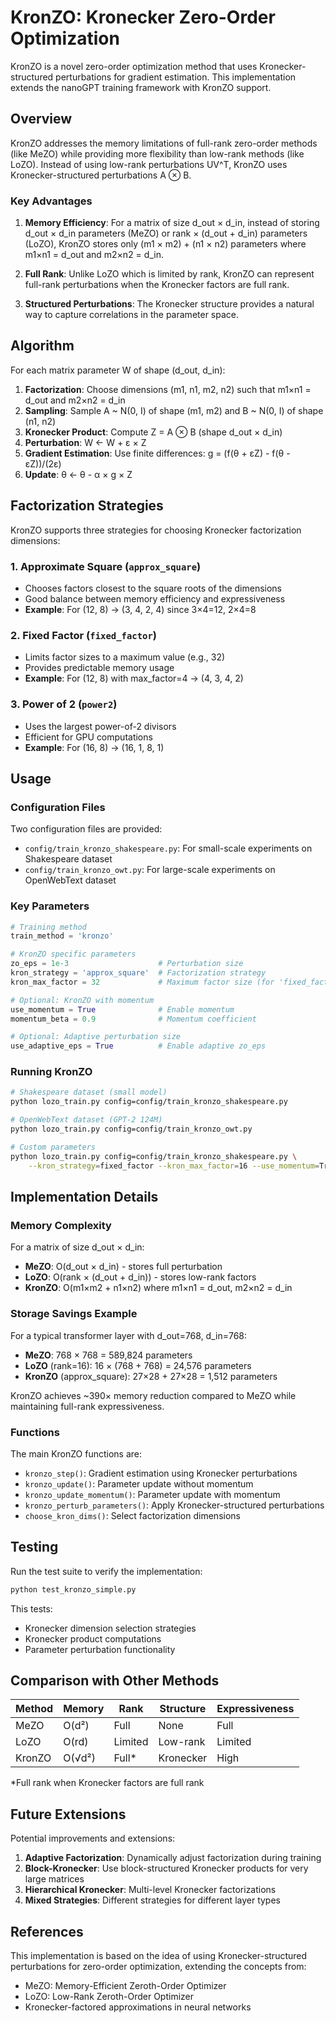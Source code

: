 # KronZO: Kronecker Zero-Order Optimization

KronZO is a novel zero-order optimization method that uses Kronecker-structured perturbations for gradient estimation. This implementation extends the nanoGPT training framework with KronZO support.

## Overview

KronZO addresses the memory limitations of full-rank zero-order methods (like MeZO) while providing more flexibility than low-rank methods (like LoZO). Instead of using low-rank perturbations UV^T, KronZO uses Kronecker-structured perturbations A ⊗ B.

### Key Advantages

1. **Memory Efficiency**: For a matrix of size d_out × d_in, instead of storing d_out × d_in parameters (MeZO) or rank × (d_out + d_in) parameters (LoZO), KronZO stores only (m1 × m2) + (n1 × n2) parameters where m1×n1 = d_out and m2×n2 = d_in.

2. **Full Rank**: Unlike LoZO which is limited by rank, KronZO can represent full-rank perturbations when the Kronecker factors are full rank.

3. **Structured Perturbations**: The Kronecker structure provides a natural way to capture correlations in the parameter space.

## Algorithm

For each matrix parameter W of shape (d_out, d_in):

1. **Factorization**: Choose dimensions (m1, n1, m2, n2) such that m1×n1 = d_out and m2×n2 = d_in
2. **Sampling**: Sample A ~ N(0, I) of shape (m1, m2) and B ~ N(0, I) of shape (n1, n2)
3. **Kronecker Product**: Compute Z = A ⊗ B (shape d_out × d_in)
4. **Perturbation**: W ← W + ε × Z
5. **Gradient Estimation**: Use finite differences: g = (f(θ + εZ) - f(θ - εZ))/(2ε)
6. **Update**: θ ← θ - α × g × Z

## Factorization Strategies

KronZO supports three strategies for choosing Kronecker factorization dimensions:

### 1. Approximate Square (`approx_square`)
- Chooses factors closest to the square roots of the dimensions
- Good balance between memory efficiency and expressiveness
- **Example**: For (12, 8) → (3, 4, 2, 4) since 3×4=12, 2×4=8

### 2. Fixed Factor (`fixed_factor`)
- Limits factor sizes to a maximum value (e.g., 32)
- Provides predictable memory usage
- **Example**: For (12, 8) with max_factor=4 → (4, 3, 4, 2)

### 3. Power of 2 (`power2`)
- Uses the largest power-of-2 divisors
- Efficient for GPU computations
- **Example**: For (16, 8) → (16, 1, 8, 1)

## Usage

### Configuration Files

Two configuration files are provided:

- `config/train_kronzo_shakespeare.py`: For small-scale experiments on Shakespeare dataset
- `config/train_kronzo_owt.py`: For large-scale experiments on OpenWebText dataset

### Key Parameters

```python
# Training method
train_method = 'kronzo'

# KronZO specific parameters
zo_eps = 1e-3                    # Perturbation size
kron_strategy = 'approx_square'  # Factorization strategy
kron_max_factor = 32             # Maximum factor size (for 'fixed_factor' strategy)

# Optional: KronZO with momentum
use_momentum = True              # Enable momentum
momentum_beta = 0.9              # Momentum coefficient

# Optional: Adaptive perturbation size
use_adaptive_eps = True          # Enable adaptive zo_eps
```

### Running KronZO

```bash
# Shakespeare dataset (small model)
python lozo_train.py config=config/train_kronzo_shakespeare.py

# OpenWebText dataset (GPT-2 124M)
python lozo_train.py config=config/train_kronzo_owt.py

# Custom parameters
python lozo_train.py config=config/train_kronzo_shakespeare.py \
    --kron_strategy=fixed_factor --kron_max_factor=16 --use_momentum=True
```

## Implementation Details

### Memory Complexity

For a matrix of size d_out × d_in:

- **MeZO**: O(d_out × d_in) - stores full perturbation
- **LoZO**: O(rank × (d_out + d_in)) - stores low-rank factors
- **KronZO**: O(m1×m2 + n1×n2) where m1×n1 = d_out, m2×n2 = d_in

### Storage Savings Example

For a typical transformer layer with d_out=768, d_in=768:

- **MeZO**: 768 × 768 = 589,824 parameters
- **LoZO** (rank=16): 16 × (768 + 768) = 24,576 parameters  
- **KronZO** (approx_square): 27×28 + 27×28 = 1,512 parameters

KronZO achieves ~390× memory reduction compared to MeZO while maintaining full-rank expressiveness.

### Functions

The main KronZO functions are:

- `kronzo_step()`: Gradient estimation using Kronecker perturbations
- `kronzo_update()`: Parameter update without momentum
- `kronzo_update_momentum()`: Parameter update with momentum
- `kronzo_perturb_parameters()`: Apply Kronecker-structured perturbations
- `choose_kron_dims()`: Select factorization dimensions

## Testing

Run the test suite to verify the implementation:

```bash
python test_kronzo_simple.py
```

This tests:
- Kronecker dimension selection strategies
- Kronecker product computations
- Parameter perturbation functionality

## Comparison with Other Methods

| Method | Memory | Rank | Structure | Expressiveness |
|--------|--------|------|-----------|----------------|
| MeZO | O(d²) | Full | None | Full |
| LoZO | O(rd) | Limited | Low-rank | Limited |
| KronZO | O(√d²) | Full* | Kronecker | High |

*Full rank when Kronecker factors are full rank

## Future Extensions

Potential improvements and extensions:

1. **Adaptive Factorization**: Dynamically adjust factorization during training
2. **Block-Kronecker**: Use block-structured Kronecker products for very large matrices
3. **Hierarchical Kronecker**: Multi-level Kronecker factorizations
4. **Mixed Strategies**: Different strategies for different layer types

## References

This implementation is based on the idea of using Kronecker-structured perturbations for zero-order optimization, extending the concepts from:

- MeZO: Memory-Efficient Zeroth-Order Optimizer
- LoZO: Low-Rank Zeroth-Order Optimizer
- Kronecker-factored approximations in neural networks 